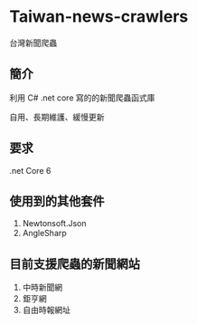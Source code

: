 # Taiwan-news-crawlers
台灣新聞爬蟲

## 簡介

利用 C# .net core 寫的的新聞爬蟲函式庫 

自用、長期維護、緩慢更新


## 要求

.net Core 6

## 使用到的其他套件

1. Newtonsoft.Json
2. AngleSharp

## 目前支援爬蟲的新聞網站

1. 中時新聞網
2. 鉅亨網
3. 自由時報網址


